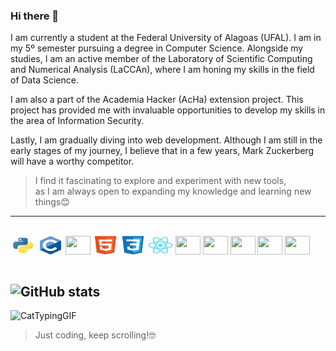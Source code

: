 ### Hi there 👋

  <p>
  I am currently a student at the Federal University of Alagoas (UFAL). I am in my 5º
  semester pursuing a degree in Computer Science. Alongside my studies, I am an active member of the Laboratory of 
  Scientific Computing and Numerical Analysis (LaCCAn), where I am honing my skills in the field of Data Science.
  </p>

<p>
  I am also a part of the Academia Hacker (AcHa) extension project. 
  This project has provided me with invaluable opportunities to develop my skills in the area of Information Security. 
</p>
<p>
  Lastly, I am gradually diving into web development.
  Although I am still in the early stages of my journey, 
  I believe that in a few years, Mark Zuckerberg will have a worthy competitor.
</p>

> I find it fascinating to explore and experiment with new tools, <br>
as I am always open to expanding my knowledge and learning new things😊

---


<div style="display: inline_block"><br>
  <img align="center" " height="30" width="40" src="https://raw.githubusercontent.com/devicons/devicon/master/icons/python/python-original.svg">
  <img align="center" " height="30" width="40" src="https://raw.githubusercontent.com/devicons/devicon/master/icons/c/c-original.svg">
  <img align="center" " height="30" width="40" src="https://cdn.jsdelivr.net/gh/devicons/devicon/icons/cplusplus/cplusplus-original.svg">
  <img align="center" " height="30" width="40" src="https://raw.githubusercontent.com/devicons/devicon/master/icons/html5/html5-original.svg">
  <img align="center" " height="30" width="40" src="https://raw.githubusercontent.com/devicons/devicon/master/icons/css3/css3-original.svg">
  <img align="center" " height="30" width="40" src="https://raw.githubusercontent.com/devicons/devicon/master/icons/react/react-original.svg">
  <img align="center" " height="30" width="40" src="https://cdn.jsdelivr.net/gh/devicons/devicon/icons/typescript/typescript-original.svg">
  <img align="center" " height="30" width="40" src="https://cdn.jsdelivr.net/gh/devicons/devicon/icons/mysql/mysql-original.svg">
  <img align="center" " height="30" width="40" src="https://cdn.jsdelivr.net/gh/devicons/devicon/icons/git/git-original.svg">
  <img align="center" " height="30" width="40" src="https://cdn.jsdelivr.net/gh/devicons/devicon/icons/ubuntu/ubuntu-plain.svg"">
  <img align="center" " height="30" width="40" src="https://cdn.jsdelivr.net/gh/devicons/devicon/icons/figma/figma-original.svg">
  

</div>

<br>

![GitHub stats](https://github-readme-stats.vercel.app/api?username=sarahdomingos&show_icons=true&theme=radical)
---

![CatTypingGIF](https://github.com/sarahdomingos/sarahdomingos/assets/92494941/ee740d9d-91e6-4a92-8477-99c5c6562141)
> Just coding, keep scrolling!🤓
